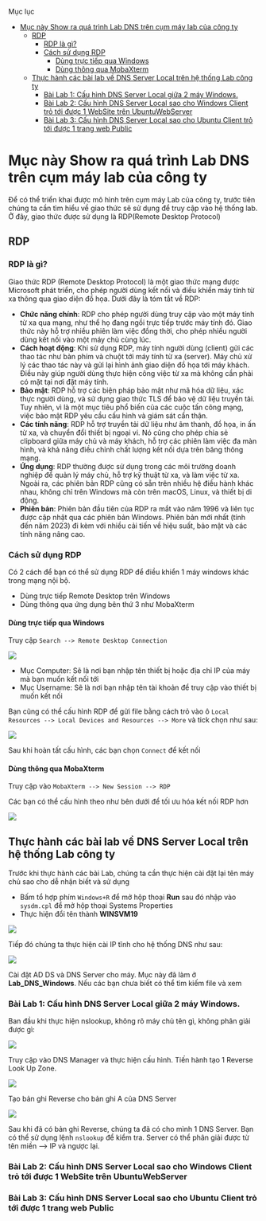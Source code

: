 Mục lục
- [Mục này Show ra quá trình Lab DNS trên cụm máy lab của công ty](#mục-này-show-ra-quá-trình-lab-dns-trên-cụm-máy-lab-của-công-ty)
  - [RDP](#rdp)
    - [RDP là gì?](#rdp-là-gì)
    - [Cách sử dụng RDP](#cách-sử-dụng-rdp)
      - [Dùng trực tiếp qua Windows](#dùng-trực-tiếp-qua-windows)
      - [Dùng thông qua MobaXterm](#dùng-thông-qua-mobaxterm)
  - [Thực hành các bài lab về DNS Server Local trên hệ thống Lab công ty](#thực-hành-các-bài-lab-về-dns-server-local-trên-hệ-thống-lab-công-ty)
    - [Bài Lab 1: Cấu hình DNS Server Local giữa 2 máy Windows.](#bài-lab-1-cấu-hình-dns-server-local-giữa-2-máy-windows)
    - [Bài Lab 2: Cấu hình DNS Server Local sao cho Windows Client trỏ tới được 1 WebSite trên UbuntuWebServer](#bài-lab-2-cấu-hình-dns-server-local-sao-cho-windows-client-trỏ-tới-được-1-website-trên-ubuntuwebserver)
    - [Bài Lab 3: Cấu hình DNS Server Local sao cho Ubuntu Client trỏ tới được 1 trang web Public](#bài-lab-3-cấu-hình-dns-server-local-sao-cho-ubuntu-client-trỏ-tới-được-1-trang-web-public)

# Mục này Show ra quá trình Lab DNS trên cụm máy lab của công ty
Để có thể triển khai được mô hình trên cụm máy Lab của công ty, trước tiên chúng ta cần tìm hiểu về giao thức sẽ sử dụng để truy cập vào hệ thống lab. Ở đây, giao thức được sử dụng là RDP(Remote Desktop Protocol)

## RDP
### RDP là gì? 
Giao thức RDP (Remote Desktop Protocol) là một giao thức mạng được Microsoft phát triển, cho phép người dùng kết nối và điều khiển máy tính từ xa thông qua giao diện đồ họa. Dưới đây là tóm tắt về RDP:
- **Chức năng chính**: RDP cho phép người dùng truy cập vào một máy tính từ xa qua mạng, như thể họ đang ngồi trực tiếp trước máy tính đó. Giao thức này hỗ trợ nhiều phiên làm việc đồng thời, cho phép nhiều người dùng kết nối vào một máy chủ cùng lúc.
- **Cách hoạt động**: Khi sử dụng RDP, máy tính người dùng (client) gửi các thao tác như bàn phím và chuột tới máy tính từ xa (server). Máy chủ xử lý các thao tác này và gửi lại hình ảnh giao diện đồ họa tới máy khách. Điều này giúp người dùng thực hiện công việc từ xa mà không cần phải có mặt tại nơi đặt máy tính.
- **Bảo mật**: RDP hỗ trợ các biện pháp bảo mật như mã hóa dữ liệu, xác thực người dùng, và sử dụng giao thức TLS để bảo vệ dữ liệu truyền tải. Tuy nhiên, vì là một mục tiêu phổ biến của các cuộc tấn công mạng, việc bảo mật RDP yêu cầu cấu hình và giám sát cẩn thận.
- **Các tính năng**: RDP hỗ trợ truyền tải dữ liệu như âm thanh, đồ họa, in ấn từ xa, và chuyển đổi thiết bị ngoại vi. Nó cũng cho phép chia sẻ clipboard giữa máy chủ và máy khách, hỗ trợ các phiên làm việc đa màn hình, và khả năng điều chỉnh chất lượng kết nối dựa trên băng thông mạng.
- **Ứng dụng**: RDP thường được sử dụng trong các môi trường doanh nghiệp để quản lý máy chủ, hỗ trợ kỹ thuật từ xa, và làm việc từ xa. Ngoài ra, các phiên bản RDP cũng có sẵn trên nhiều hệ điều hành khác nhau, không chỉ trên Windows mà còn trên macOS, Linux, và thiết bị di động.
- **Phiên bản**: Phiên bản đầu tiên của RDP ra mắt vào năm 1996 và liên tục được cập nhật qua các phiên bản Windows. Phiên bản mới nhất (tính đến năm 2023) đi kèm với nhiều cải tiến về hiệu suất, bảo mật và các tính năng nâng cao.

### Cách sử dụng RDP
Có 2 cách để bạn có thể sử dụng RDP để điều khiển 1 máy windows khác trong mạng nội bộ.
- Dùng trực tiếp Remote Desktop trên Windows
- Dùng thông qua ứng dụng bên thứ 3 như MobaXterm

#### Dùng trực tiếp qua Windows
Truy cập `Search --> Remote Desktop Connection`

![](/Anh/Screenshot_643.png)
- Mục Computer: Sẽ là nơi bạn nhập tên thiết bị hoặc địa chỉ IP của máy mà bạn muốn kết nối tới
- Mục Username: Sẽ là nơi bạn nhập tên tài khoản để truy cập vào thiết bị muốn kết nối

Bạn cũng có thể cấu hình RDP để gửi file bằng cách trỏ vào ô `Local Resources --> Local Devices and Resources --> More` và tick chọn như sau:

![](/Anh/Screenshot_644.png)

Sau khi hoàn tất cấu hình, các bạn chọn `Connect` để kết nối

#### Dùng thông qua MobaXterm
Truy cập vào `MobaXterm --> New Session --> RDP`

Các bạn có thể cấu hình theo như bên dưới để tối ưu hóa kết nối RDP hơn

![](/Anh/Screenshot_646.png)

## Thực hành các bài lab về DNS Server Local trên hệ thống Lab công ty 
Trước khi thực hành các bài Lab, chúng ta cần thực hiện cài đặt lại tên máy chủ sao cho dễ nhận biết và sử dụng
- Bấm tổ hợp phím `Windows+R` để mở hộp thoại **Run** sau đó nhập vào `sysdm.cpl` để mở hộp thoại Systems Properties 
- Thực hiện đổi tên thành **WINSVM19**

![](/Anh/Screenshot_647.png)

Tiếp đó chúng ta thực hiện cài IP tĩnh cho hệ thống DNS như sau:

![](/Anh/Screenshot_648.png)

Cài đặt AD DS và DNS Server cho máy. Mục này đã làm ở **Lab_DNS_Windows**. Nếu các bạn chưa biết có thể tìm kiếm file và xem
### Bài Lab 1: Cấu hình DNS Server Local giữa 2 máy Windows.
Ban đầu khi thực hiện nslookup, không rõ máy chủ tên gì, không phân giải được gì:

![](/Anh/Screenshot_649.png)

Truy cập vào DNS Manager và thực hiện cấu hình. Tiến hành tạo 1 Reverse Look Up Zone.

![](/Anh/Screenshot_650.png)

Tạo bản ghi Reverse cho bản ghi A của DNS Server

![](/Anh/Screenshot_651.png)

Sau khi đã có bản ghi Reverse, chúng ta đã có cho mình 1 DNS Server. Bạn có thể sử dụng lệnh `nslookup` để kiểm tra. Server có thể phân giải được từ tên miền --> IP và ngược lại.

### Bài Lab 2: Cấu hình DNS Server Local sao cho Windows Client trỏ tới được 1 WebSite trên UbuntuWebServer
### Bài Lab 3: Cấu hình DNS Server Local sao cho Ubuntu Client trỏ tới được 1 trang web Public

